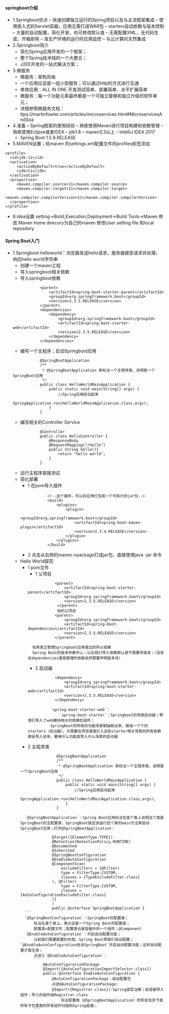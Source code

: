 #### springboot介绍
- 1.Springboot优点
	– 快速创建独立运行的Spring项目以及与主流框架集成
	– 使用嵌入式的Servlet容器，应用无需打成WAR包
	– starters自动依赖与版本控制
	– 大量的自动配置，简化开发，也可修改默认值
	– 无需配置XML，无代码生成，开箱即用
	– 准生产环境的运行时应用监控
	– 与云计算的天然集成
- 2.Springboot简介
	- 简化Spring应用开发的一个框架；
	- 整个Spring技术栈的一个大整合；
	- J2EE开发的一站式解决方案；
- 3.微服务
	- 微服务：架构风格
	- 一个应用应该是一组小型服务；可以通过http的方式进行互通
	- 单体应用：ALL IN ONE   开发测试简单、部署简单、水平扩展简单
	- 微服务：每一个功能元素最终都是一个可独立替换和独立升级的软件单元；
	- 详细参照微服务文档：ttps://martinfowler.com/articles/microservices.html#MicroservicesAndSoa
- 4.准备
	– Spring框架的使用经验
	– 熟练使用Maven进行项目构建和依赖管理
	– 熟练使用Eclipse或者IDEA
	– jdk1.8
	– maven3.3以上
	– IntelliJ IDEA 2017
	- Spring Boot 1.5.9.RELEASE
- 5.MAVEN设置；给maven 的settings.xml配置文件的profiles标签添加
```
<profile>
  <id>jdk-11</id>
  <activation>
     <activeByDefault>true</activeByDefault>
	 <jdk>11</jdk>
  </activation>
  <properties>
     <maven.compiler.source>11</maven.compiler.source>
     <maven.compiler.target>11</maven.compiler.target>
     <maven.compiler.compilerVersion>11</maven.compiler.compilerVersion>
  </properties>
</profile>
```
- 6.idea设置
	setting->Build,Execution,Deployment->Build Tools->Maven
	修改 Maven home direcory为自己的maven
	修改User setting file 和local repository

#### Spring Boot入门
- 1.Springboot helloworld：浏览器发送hello请求，服务器接受请求并处理，响应hello world字符串
	- 创建一个maven工程
	- 导入springboot相关依赖
	- 导入springboot依赖
	```
				<parent>
			        <artifactId>spring-boot-starter-parent</artifactId>
			        <groupId>org.springframework.boot</groupId>
			        <version>2.3.5.RELEASE</version>
			    </parent>
			    <dependencies>
			        <dependency>
			            <groupId>org.springframework.boot</groupId>
			            <artifactId>spring-boot-starter-web</artifactId>
			            <version>2.3.5.RELEASE</version>
			        </dependency>
			    </dependencies>
	```
	- 编写一个主程序；启动Springboot应用
	```
				@SpringBootApplication
				/**
				 * @SpringBootApplication 来标注一个主程序类，说明是一个SpringBoot应用
				 */
				public class HelloWorldMainApplication {
				    public static void main(String[] args) {
				        //Spring应用启动起来
				        SpringApplication.run(HelloWorldMainApplication.class,args);
				    }
				}
	```
	- 编写相关的Controller Service
	```
				@Controller
				public class HelloController {
				    @ResponseBody
				    @RequestMapping("/hello")
				    public String hello(){
				        return "hello world";
				    }
				}
	```
	- 运行主程序直接测试
	- 简化部署
		- 1 在pom导入插件
		```
					<!--这个插件，可以将应用打包成一个可执行的jar包-->
				    <build>
				        <plugins>
				            <plugin>
				                <groupId>org.springframework.boot</groupId>
				                <artifactId>spring-boot-maven-plugin</artifactId>
				                <version>2.3.4.RELEASE</version>
				            </plugin>
				        </plugins>
				    </build>
		```
		- 2 点击从右侧的maven->package打成jar包，直接使用java -jar 命令
	- Hello World探究
		- 1 pom文件
			* 1 父项目
			```
						<parent>
					        <artifactId>spring-boot-starter-parent</artifactId>
					        <groupId>org.springframework.boot</groupId>
					        <version>2.3.5.RELEASE</version>
					     </parent>
					     他的父项目
					    <parent>
						    <groupId>org.springframework.boot</groupId>
						    <artifactId>spring-boot-dependencies</artifactId>
						    <version>2.3.5.RELEASE</version>
						</parent>
			```
				他来真正管理Springboot应用里边的所以依赖
				Spring Boot的版本仲裁中心；以后我们导入依赖默认是不需要写版本；（没有在dependencies里面管理的依赖自然需要声明版本号）
			* 2 启动器
			```
						<dependency>
				            <groupId>org.springframework.boot</groupId>
				            <artifactId>spring-boot-starter-web</artifactId>
				            <version>2.3.5.RELEASE</version>
				        </dependency>
			```
				        `spring-boot-starter-web`：
				        	`spring-boot-starter`：Springboot的场景启动器；帮我们导入了web模块相关的依赖的组件；
				        SpringBoot将所有的功能场景都抽取出来，做成一个个的starters（启动器），只需要在项目里面引入这些starter相关场景的所有依赖都会导入进来。要用什么功能就导入什么场景的启动器
		- 2 主程序类
		```
						@SpringBootApplication
						/**
						 * @SpringBootApplication 来标注一个主程序类，说明是一个SpringBoot应用
						 */
						public class HelloWorldMainApplication {
						    public static void main(String[] args) {
						        //Spring应用启动起来
						        SpringApplication.run(HelloWorldMainApplication.class,args);
						    }
						}
		```
			`@SpringBootApplication`：Spring Boot应用标注在某个类上说明这个类是SpringBoot的主配置类，SpringBoot就应该运行这个类的main方法来启动SpringBoot应用；打开@SpringBootApplication：
			```
						@Target({ElementType.TYPE})
						@Retention(RetentionPolicy.RUNTIME)
						@Documented
						@Inherited
						@SpringBootConfiguration
						@EnableAutoConfiguration
						@ComponentScan(
						    excludeFilters = {@Filter(
						    type = FilterType.CUSTOM,
						    classes = {TypeExcludeFilter.class}
						), @Filter(
						    type = FilterType.CUSTOM,
						    classes = {AutoConfigurationExcludeFilter.class}
						)}
						)
						public @interface SpringBootApplication {
			```
			`@SpringBootConfiguration`：SpringBoot的配置类；
				标注在某个类上，表示这是一个Spring Boot的配置类；
				配置类=配置文件；配置类也是容器中的一个组件；@Component
			`@EnableAutoConfiguration`：开启自动配置功能；
				以前我们需要配置的东西，Spring Boot帮我们自动配置；`@EnableAutoConfiguration告诉SpringBoot`开启自动配置功能；这样自动配置才能生效；
				点进入`@EnableAutoConfiguration`：
				```
					@AutoConfigurationPackage
					@Import({AutoConfigurationImportSelector.class})
					public @interface EnableAutoConfiguration {
						@AutoConfigurationPackage：自动配置包
						点进@AutoConfigurationPackage:
						@Import({Registrar.class}):Spring底层注解；给容器导入组件；导入的组件由Registrar.class
							将主配置类（@SpringBootApplication）的所在包及下面所有子包里面的所有组件扫描到Spring容器；
				```
			

​						
​							







  